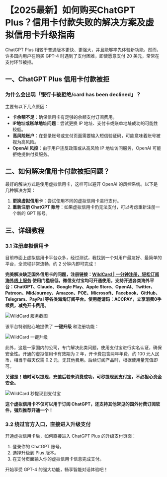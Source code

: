 # 【2025最新】如何购买ChatGPT Plus？信用卡付款失败的解决方案及虚拟信用卡升级指南

ChatGPT Plus 相较于普通版本更快、更强大，并且能够率先体验新功能。然而，许多国内用户在购买 GPT-4 时遇到了支付困难，即使愿意支付 20 美元，常常在支付环节被拒。

## 一、ChatGPT Plus 信用卡付款被拒

### 为什么会出现「银行卡被拒绝/card has been declined」？

主要有以下几点原因：

- **卡余额不足**：确保信用卡有足够的余额支付订阅费用。
- **IP地址或账单地址问题**：尝试更换 IP 地址、支付卡或账单地址成功的可能性较低。
- **高风险账户**：在登录账号或支付页面需要输入短信验证码，可能意味着账号被视为高风险。
- **OpenAI 风控**：由于用户违反政策或从高风险 IP 地址访问服务，OpenAI 可能拒绝提供付费服务。

## 二、如何解决信用卡付款被拒问题？

最好的解决方式是使用虚拟信用卡，这样可以避开 OpenAI 的风控系统。以下是几种解决方案：

1. **更换虚拟信用卡**：尝试使用不同的虚拟信用卡进行支付。
2. **重新注册 ChatGPT 账号**：如果虚拟信用卡仍无法支付，可以考虑重新注册一个新的 GPT 账号。

## 三、详细教程

### 3.1 注册虚拟信用卡

目前市面上虚拟信用卡平台众多，经过测试，我找到一个对用户最友好、最简单的平台，全流程非常流畅，约 2 分钟内即可完成！

**完美解决缺乏国外信用卡的问题，注册链接：[WildCard | 一分钟注册，轻松订阅海外线上服务](https://bit.ly/bewildcard) 使用门槛极低，微信支付宝均可开通使用。支持开通各类海外平台：ChatGPT、Claude、Google Play、Apple Store、OpenAI、Twitter、Patreon、MidJourney、Amazon、POE、Microsoft、Facebook、GitHub、Telegram、PayPal 等各类海淘订阅平台。使用邀请码：ACCPAY，立享消费0手续费，减免开卡费用。**

![WildCard 服务截图](https://cdn.how2cs.cn/csguide/160031.png)

该平台特别贴心地提供了 **一键升级** 和注册功能：

![WildCard 一键升级](https://cdn.how2cs.cn/csguide/150154.png)

此外，这是一家国内的公司，专门解决此类问题，使用支付宝进行实名认证，确保安全性。开通的虚拟信用卡有效期为 2 年，开卡费包含两年年费，约 100 元人民币，相当于每天仅需 0.2 元，无其他费用。后续订阅产品时，根据使用量充值即可。

**关键是！随时可以提现，充值后若未消费成功，可秒提现到支付宝，不必担心资金安全。**

![WildCard 秒提现到支付宝](https://cdn.how2cs.cn/csguide/073835.png)

**这个虚拟信用卡不仅可以用于订阅 ChatGPT，还支持其他常见的国外付费订阅软件，强烈推荐开通一个！**

### 3.2 绕过官方入口，直接进入升级支付

开通虚拟信用卡后，如何直接进入 ChatGPT Plus 的升级支付页面：

1. 登录你的 ChatGPT 账号。
2. 选择升级到 Plus 版本。
3. 在支付页面输入你的虚拟信用卡信息完成支付。

开始享受 GPT-4 的强大功能，畅享智能对话体验吧！

